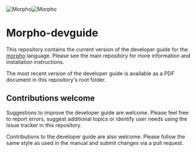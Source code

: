 ![Morpho](https://github.com/Morpho-lang/morpho-manual/src/Figures/morphologosmall.png#gh-light-mode-only)![Morpho](https://github.com/Morpho-lang/morpho-manual/src/Figures/morphologosmall-white.png#gh-dark-mode-only)

# Morpho-devguide

This repository contains the current version of the developer guide for the [morpho](https://github.com/Morpho-lang/morpho) language. Please see the main repository for more information and installation instructions.

The most recent version of the developer guide is available as a PDF document in this repository's root folder.

## Contributions welcome

Suggestions to improve the developer guide are welcome. Please feel free to report errors, suggest additional topics or identify user needs using the Issue tracker in this repository.

Contributions to the developer guide are also welcome. Please follow the same style as used in the manual and submit changes via a pull request.

